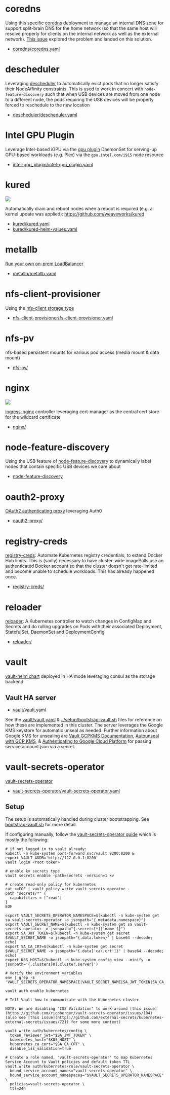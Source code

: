 # coredns

Using this specific [coredns](https://github.com/coredns/coredns) deployment to manage an internal DNS zone for support split-brain DNS for the home network (so that the same host will resolve properly for clients on the internal network as well as the external network).  [This issue](https://github.com/billimek/k8s-gitops/issues/153) explored the problem and landed on this solution.

* [coredns/coredns.yaml](coredns/coredns.yaml)

# descheduler

Leveraging [descheduler](https://github.com/kubernetes-sigs/descheduler) to automatically evict pods that no longer satisfy their NodeAffinity constraints.  This is used to work in concert with `node-feature-discovery` such that when USB devices are moved from one node to a different node, the pods requiring the USB devices will be properly forced to reschedule to the new location

* [descheduler/descheduler.yaml](descheduler/descheduler.yaml)

# Intel GPU Plugin

Leverage Intel-based iGPU via the [gpu plugin](https://github.com/intel/intel-device-plugins-for-kubernetes/tree/master/cmd/gpu_plugin) DaemonSet for serving-up GPU-based workloads (e.g. Plex) via the `gpu.intel.com/i915` node resource

* [intel-gpu_plugin/intel-gpu_plugin.yaml](intel-gpu_plugin/intel-gpu_plugin.yaml)

# kured

![](https://i.imgur.com/wYWTMGI.png)

Automatically drain and reboot nodes when a reboot is required (e.g. a kernel update was applied): https://github.com/weaveworks/kured

* [kured/kured.yaml](kured/kured.yaml)
* [kured/kured-helm-values.yaml](kured/kured-helm-values.yaml)

# metallb

[Run your own on-prem LoadBalancer](https://metallb.universe.tf/)

* [metallb/metallb.yaml](metallb/metallb.yaml)

# nfs-client-provisioner

Using the [nfs-client storage type](https://github.com/kubernetes-incubator/external-storage/tree/master/nfs-client)

* [nfs-client-provisioner/fs-client-provisioner.yaml](nfs-client-provisioner/nfs-client-provisioner.yaml)

# nfs-pv

nfs-based persistent mounts for various pod access (media mount & data mount)

* [nfs-pv/](nfs-pv/)

# nginx

![](https://i.imgur.com/b21MHEE.png)

[ingress-nginx](https://github.com/kubernetes/ingress-nginx) controller leveraging cert-manager as the central cert store for the wildcard certificate

* [nginx/](nginx/)

# node-feature-discovery

Using the USB feature of [node-feature-discovery](https://github.com/kubernetes-sigs/node-feature-discovery) to dynamically label nodes that contain specific USB devices we care about

* [node-feature-discovery](node-feature-discovery/)

# oauth2-proxy

[OAuth2 authenticating proxy](https://github.com/pusher/oauth2_proxy) leveraging Auth0

* [oauth2-proxy/](oauth2-proxy/)

# registry-creds

[registry-creds](https://github.com/alexellis/registry-creds): Automate Kubernetes registry credentials, to extend Docker Hub limits.  This is (sadly) necessary to have cluster-wide imagePulls use an authenticated Docker account so that the cluster doesn't get rate-limited and become unable to schedule workloads. This has already happened once.

* [registry-creds/](registry-creds)

# reloader

[reloader](https://github.com/stakater/Reloader): A Kubernetes controller to watch changes in ConfigMap and Secrets and do rolling upgrades on Pods with their associated Deployment, StatefulSet, DaemonSet and DeploymentConfig 

* [reloader/](reloader/reloader.yaml)

# vault

[vault-helm chart](https://github.com/hashicorp/vault-helm) deployed in HA mode leveraging consul as the storage backend

## Vault HA server

* [vault/vault.yaml](vault/vault.yaml)

See the [vault/vault.yaml](vault/vault.yaml) & [../setup/bootstrap-vault.sh](../setup/bootstrap-vault.sh) files for reference on how these are implemented in this cluster.  The server leverages the Google KMS keystore for automatic unseal as needed.  Further information about Google KMS for unsealing are [Vault GCPKMS Documentation](https://www.vaultproject.io/docs/configuration/seal/gcpckms.html), [Autounseal with GCP KMS](https://learn.hashicorp.com/vault/operations/autounseal-gcp-kms), & [Authenticating to Google Cloud Platform](https://cloud.google.com/kubernetes-engine/docs/tutorials/authenticating-to-cloud-platform) for passing service account json via a secret.

# vault-secrets-operator

[vault-secrets-operator](https://github.com/ricoberger/vault-secrets-operator)

* [vault-secrets-operator/vault-secrets-operator.yaml](vault-secrets-operator/vault-secrets-operator.yaml)

## Setup

The setup is automatically handled during cluster bootstrapping.  See [bootstrap-vault.sh](../setup/bootstrap-vault.sh) for more detail.

If configuring manually, follow the [vault-secrets-operator guide](https://github.com/ricoberger/vault-secrets-operator/blob/master/README.md) which is mostly the following:

```shell
# if not logged in to vault already:
kubectl -n kube-system port-forward svc/vault 8200:8200 &
export VAULT_ADDR='http://127.0.0.1:8200'
vault login <root token>

# enable kv secrets type
vault secrets enable -path=secrets -version=1 kv

# create read-only policy for kubernetes
cat <<EOF | vault policy write vault-secrets-operator -
path "secrets/*" {
  capabilities = ["read"]
}
EOF

export VAULT_SECRETS_OPERATOR_NAMESPACE=$(kubectl -n kube-system get sa vault-secrets-operator -o jsonpath="{.metadata.namespace}")
export VAULT_SECRET_NAME=$(kubectl -n kube-system get sa vault-secrets-operator -o jsonpath="{.secrets[*]['name']}")
export SA_JWT_TOKEN=$(kubectl -n kube-system get secret $VAULT_SECRET_NAME -o jsonpath="{.data.token}" | base64 --decode; echo)
export SA_CA_CRT=$(kubectl -n kube-system get secret $VAULT_SECRET_NAME -o jsonpath="{.data['ca\.crt']}" | base64 --decode; echo)
export K8S_HOST=$(kubectl -n kube-system config view --minify -o jsonpath='{.clusters[0].cluster.server}')

# Verify the environment variables
env | grep -E 'VAULT_SECRETS_OPERATOR_NAMESPACE|VAULT_SECRET_NAME|SA_JWT_TOKEN|SA_CA_CRT|K8S_HOST'

vault auth enable kubernetes

# Tell Vault how to communicate with the Kubernetes cluster

NOTE: We are disabling "ISS Validation" to work-around [this issue](https://github.com/ricoberger/vault-secrets-operator/issues/104) (also see [this issue](https://github.com/external-secrets/kubernetes-external-secrets/issues/721) for some more context)

vault write auth/kubernetes/config \
  token_reviewer_jwt="$SA_JWT_TOKEN" \
  kubernetes_host="$K8S_HOST" \
  kubernetes_ca_cert="$SA_CA_CRT" \
  disable_iss_validation=true

# Create a role named, 'vault-secrets-operator' to map Kubernetes Service Account to Vault policies and default token TTL
vault write auth/kubernetes/role/vault-secrets-operator \
  bound_service_account_names="vault-secrets-operator" \
  bound_service_account_namespaces="$VAULT_SECRETS_OPERATOR_NAMESPACE" \
  policies=vault-secrets-operator \
  ttl=24h
```
